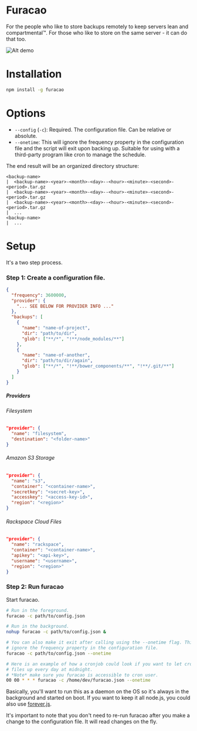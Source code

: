 # Furacao

For the people who like to store backups remotely to keep servers lean and
compartmental™. For those who like to store on the same server - it can do that
too.

![Alt demo](http://9bc29d6865d09a60203d-f02a0efa1e5b120d5065a345250db3ff.r15.cf1.rackcdn.com/example.gif)

# Installation

```bash
npm install -g furacao
```

# Options

* `--config` (`-c`): Required. The configuration file. Can be relative or absolute.
* `--onetime`: This will ignore the frequency property in the configuration file and the script will exit upon backing up. Suitable for using with a third-party program like cron to manage the schedule.

The end result will be an organized directory structure:

```
<backup-name>
|  <backup-name>-<year>-<month>-<day>--<hour>-<minute>-<second>-<period>.tar.gz
|  <backup-name>-<year>-<month>-<day>--<hour>-<minute>-<second>-<period>.tar.gz
|  <backup-name>-<year>-<month>-<day>--<hour>-<minute>-<second>-<period>.tar.gz
|  ...
<backup-name>
|  ...
```

# Setup

It's a two step process.

### Step 1: Create a configuration file.

```json
{
  "frequency": 3600000,
  "provider": {
    "... SEE BELOW FOR PROVIDER INFO ..."
  },
  "backups": [
    {
      "name": "name-of-project",
      "dir": "path/to/dir",
      "glob": ["**/*", "!**/node_modules/**"]
    },
    {
      "name": "name-of-another",
      "dir": "path/to/dir/again",
      "glob": ["**/*", "!**/bower_components/**", "!**/.git/**"]
    }
  ]
}
```

##### Providers

###### Filesystem

```json
"provider": {
  "name": "filesystem",
  "destination": "<folder-name>"
}
```

###### Amazon S3 Storage

```json
"provider": {
  "name": "s3",
  "container": "<container-name>",
  "secretkey": "<secret-key>",
  "accesskey": "<access-key-id>",
  "region": "<region>"
}
```

###### Rackspace Cloud Files

```json
"provider": {
  "name": "rackspace",
  "container": "<container-name>",
  "apikey": "<api-key>",
  "username": "<username>",
  "region": "<region>"
}
```

### Step 2: Run furacao

Start furacao.

```bash
# Run in the foreground.
furacao -c path/to/config.json

# Run in the background.
nohup furacao -c path/to/config.json &

# You can also make it exit after calling using the --onetime flag. This will
# ignore the frequency property in the configuration file.
furacao -c path/to/config.json --onetime

# Here is an example of how a cronjob could look if you want to let cron back your
# files up every day at midnight.
# *Note* make sure you furacao is accessible to cron user.
00 00 * * * furacao -c /home/dev/furacao.json --onetime
```

Basically, you'll want to run this as a daemon on the OS so it's always in the
background and started on boot. If you want to keep it all node.js, you could
also use [forever.js](https://github.com/foreverjs/forever).

It's important to note that you don't need to re-run furacao after you make a
change to the configuration file. It will read changes on the fly.
